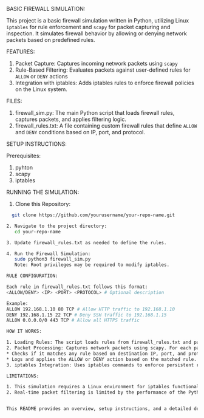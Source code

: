 BASIC FIREWALL SIMULATION:

This project is a basic firewall simulation written in Python, utilizing Linux `iptables` for rule enforcement and `scapy` for packet capturing and inspection. It simulates firewall behavior by allowing or denying network packets based on predefined rules.

FEATURES: 

1. Packet Capture: Captures incoming network packets using `scapy`
2. Rule-Based Filtering: Evaluates packets against user-defined rules for `ALLOW` or `DENY` actions
3. Integration with iptables: Adds iptables rules to enforce firewall policies on the Linux system.

FILES:

1. firewall_sim.py: The main Python script that loads firewall rules, captures packets, and applies filtering logic.
2. firewall_rules.txt: A file containing custom firewall rules that define `ALLOW` and `DENY` conditions based on IP, port, and protocol.

SETUP INSTRUCTIONS:

Prerequisites:
1. pyhton
2. scapy
3. iptables 

RUNNING THE SIMULATION:

1. Clone this Repository:
 ```bash
   git clone https://github.com/yourusername/your-repo-name.git

2. Navigate to the project directory:
    cd your-repo-name

3. Update firewall_rules.txt as needed to define the rules.

4. Run the Firewall Simulation:
    sudo python3 firewall_sim.py
    Note: Root privileges may be required to modify iptables.

RULE CONFIGURATION:

Each rule in firewall_rules.txt follows this format:
<ALLOW/DENY> <IP> <PORT> <PROTOCOL> # Optional description

Example:
ALLOW 192.168.1.10 80 TCP # Allow HTTP traffic to 192.168.1.10
DENY 192.168.1.15 22 TCP # Deny SSH traffic to 192.168.1.15
ALLOW 0.0.0.0/0 443 TCP # Allow all HTTPS traffic

HOW IT WORKS:

1. Loading Rules: The script loads rules from firewall_rules.txt and parses each line to build a list of rule dictionaries.
2. Packet Processing: Captures network packets using scapy. For each packet:
* Checks if it matches any rule based on destination IP, port, and protocol.
* Logs and applies the ALLOW or DENY action based on the matched rule.
3. iptables Integration: Uses iptables commands to enforce persistent rules for allowed or blocked IP addresses on the system.

LIMITATIONS:

1. This simulation requires a Linux environment for iptables functionality.
2. Real-time packet filtering is limited by the performance of the Python interpreter and scapy.


This README provides an overview, setup instructions, and a detailed description of how your firewall simulation operates. Let me know if you need any adjustments!
